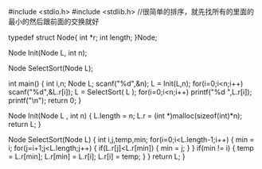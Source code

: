 #include <stdio.h>
#include <stdlib.h>
//很简单的排序，就先找所有的里面的最小的然后跟前面的交换就好

typedef struct Node{
    int *r;
    int length;
}Node;

Node Init(Node L, int n);

Node SelectSort(Node L);

int main()
{
    int i,n;
    Node L;
    scanf("%d",&n);
    L = Init(L,n);
    for(i=0;i<n;i++)
        scanf("%d",&L.r[i]);
    L = SelectSort( L );
    for(i=0;i<n;i++)
        printf("%d ",L.r[i]);
    printf("\n");
    return 0;
}

Node Init(Node L , int n)
{
    L.length = n;
    L.r = (int *)malloc(sizeof(int)*n);
    return L;
}

Node SelectSort(Node L)
{
    int i,j,temp,min;
    for(i=0;i<L.length-1;i++)
    {
        min = i;
        for(j=i+1;j<L.length;j++)
        {
            if(L.r[j]<L.r[min])
            {
                min = j;
            }
        }
        if(min != i)
        {
            temp = L.r[min];
            L.r[min] = L.r[i];
            L.r[i] = temp;
        }
    }
    return L;
}
